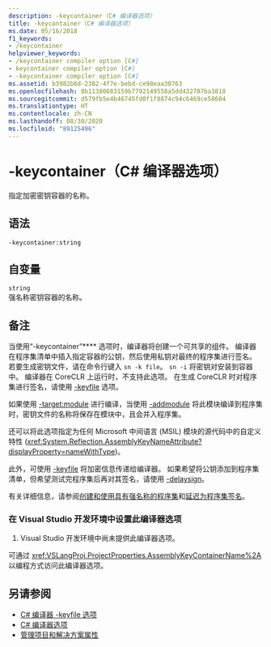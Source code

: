 ```yaml
---
description: -keycontainer（C# 编译器选项）
title: -keycontainer（C# 编译器选项）
ms.date: 05/16/2018
f1_keywords:
- /keycontainer
helpviewer_keywords:
- /keycontainer compiler option [C#]
- keycontainer compiler option [C#]
- -keycontainer compiler option [C#]
ms.assetid: b3982b6d-2382-4f7e-bebd-ce98eaa30763
ms.openlocfilehash: 8b11380683159b7792149558a5dd432707ba3818
ms.sourcegitcommit: d579fb5e4b46745fd0f1f8874c94c6469ce58604
ms.translationtype: HT
ms.contentlocale: zh-CN
ms.lasthandoff: 08/30/2020
ms.locfileid: "89125496"
---
```

# <a name="-keycontainer-c-compiler-options"></a>-keycontainer（C# 编译器选项）
指定加密密钥容器的名称。  
  
## <a name="syntax"></a>语法  
  
```console  
-keycontainer:string  
```  
  
## <a name="arguments"></a>自变量  
 `string`  
 强名称密钥容器的名称。  
  
## <a name="remarks"></a>备注  
 当使用“-keycontainer”**** 选项时，编译器将创建一个可共享的组件。 编译器在程序集清单中插入指定容器的公钥，然后使用私钥对最终的程序集进行签名。 若要生成密钥文件，请在命令行键入 `sn -k file`。 `sn -i` 将密钥对安装到容器中。 编译器在 CoreCLR 上运行时，不支持此选项。 在生成 CoreCLR 时对程序集进行签名，请使用 [-keyfile](keyfile-compiler-option.md) 选项。
  
 如果使用 [-target:module](./target-module-compiler-option.md) 进行编译，当使用 [-addmodule](./addmodule-compiler-option.md) 将此模块编译到程序集时，密钥文件的名称将保存在模块中，且会并入程序集。  
  
 还可以将此选项指定为任何 Microsoft 中间语言 (MSIL) 模块的源代码中的自定义特性 (<xref:System.Reflection.AssemblyKeyNameAttribute?displayProperty=nameWithType>)。  
  
 此外，可使用 [-keyfile](./keyfile-compiler-option.md) 将加密信息传递给编译器。 如果希望将公钥添加到程序集清单，但希望测试完程序集后再对其签名，请使用 [-delaysign](./delaysign-compiler-option.md)。  
  
 有关详细信息，请参阅[创建和使用具有强名称的程序集](../../../standard/assembly/create-use-strong-named.md)和[延迟为程序集签名](../../../standard/assembly/delay-sign.md)。  
  
### <a name="to-set-this-compiler-option-in-the-visual-studio-development-environment"></a>在 Visual Studio 开发环境中设置此编译器选项  
  
1. Visual Studio 开发环境中尚未提供此编译器选项。  
  
 可通过 <xref:VSLangProj.ProjectProperties.AssemblyKeyContainerName%2A> 以编程方式访问此编译器选项。  
  
## <a name="see-also"></a>另请参阅

- [C# 编译器 -keyfile 选项](keyfile-compiler-option.md)
- [C# 编译器选项](index.md)
- [管理项目和解决方案属性](/visualstudio/ide/managing-project-and-solution-properties)
